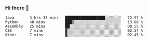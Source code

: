 ### Hi there 👋

<!--START_SECTION:waka-->

```text
Java       3 hrs 33 mins   ██████████████████░░░░░░░   72.57 %
Python     40 mins         ███▒░░░░░░░░░░░░░░░░░░░░░   13.88 %
Assembly   25 mins         ██░░░░░░░░░░░░░░░░░░░░░░░   08.55 %
CSS        7 mins          ▓░░░░░░░░░░░░░░░░░░░░░░░░   02.54 %
Other      7 mins          ▓░░░░░░░░░░░░░░░░░░░░░░░░   02.45 %
```

<!--END_SECTION:waka-->


<!--
**AnkelMauCastillo/AnkelMauCastillo** is a ✨ _special_ ✨ repository because its `README.md` (this file) appears on your GitHub profile.

Here are some ideas to get you started:

- 🔭 I’m currently working on ...
- 🌱 I’m currently learning ...
- 👯 I’m looking to collaborate on ...
- 🤔 I’m looking for help with ...
- 💬 Ask me about ...
- 📫 How to reach me: ...
- 😄 Pronouns: ...
- ⚡ Fun fact: ...
-->
